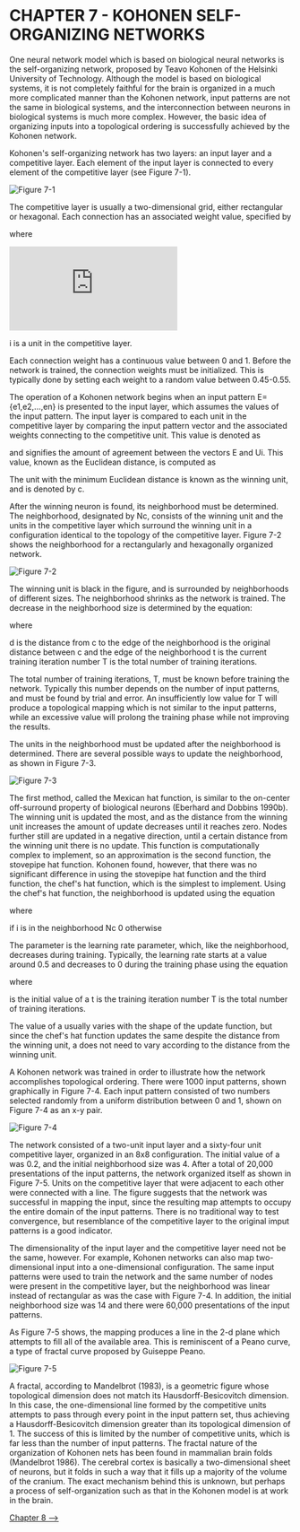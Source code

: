 # CHAPTER 7 - KOHONEN SELF-ORGANIZING NETWORKS

One neural network model which is based on biological neural networks is the self-organizing network, proposed by Teavo Kohonen of the Helsinki University of Technology. Although the model is based on biological systems, it is not completely faithful for the brain is organized in a much more complicated manner than the Kohonen network, input patterns are not the same in biological systems, and the interconnection between neurons in biological systems is much more complex. However, the basic idea of organizing inputs into a topological ordering is successfully achieved by the Kohonen network. 

Kohonen's self-organizing network has two layers: an input layer and a competitive layer. Each element of the input layer is connected to every element of the competitive layer (see Figure 7-1). 

![Figure 7-1](../png/ch07_01.png "Figure 7-1")

The competitive layer is usually a two-dimensional grid, either rectangular or hexagonal. Each connection has an associated weight value, specified by

where

![equation](http://www.sciweavers.org/tex2img.php?eq=w_%7Bi%7D%20&bc=White&fc=Black&im=jpg&fs=12&ff=arev&edit=0 "w_{i}")

i is a unit in the competitive layer.

Each connection weight has a continuous value between 0 and 1. Before the network is trained, the connection weights must be initialized. This is typically done by setting each weight to a random value between 0.45-0.55.

The operation of a Kohonen network begins when an input pattern E={e1,e2,...,en} is presented to the input layer, which assumes the values of the input pattern. The input layer is compared to each unit in the competitive layer by comparing the input pattern vector and the associated weights connecting to the competitive unit. This value is denoted as



and signifies the amount of agreement between the vectors E and Ui. This value, known as the Euclidean distance, is computed as



The unit with the minimum Euclidean distance is known as the winning unit, and is denoted by c.

After the winning neuron is found, its neighborhood must be determined. The neighborhood, designated by Nc, consists of the winning unit and the units in the competitive layer which surround the winning unit in a configuration identical to the topology of the competitive layer. Figure 7-2 shows the neighborhood for a rectangularly and hexagonally organized network. 

![Figure 7-2](../png/ch07_02.png "Figure 7-2")


The winning unit is black in the figure, and is surrounded by neighborhoods of different sizes. The neighborhood shrinks as the network is trained. The decrease in the neighborhood size is determined by the equation:

where

d is the distance from c to the edge of the neighborhood
 is the original distance between c and the edge of the neighborhood
t is the current training iteration number
T is the total number of training iterations.

The total number of training iterations, T, must be known before training the network. Typically this number depends on the number of input patterns, and must be found by trial and error. An insufficiently low value for T will produce a topological mapping which is not similar to the input patterns, while an excessive value will prolong the training phase while not improving the results.
 
The units in the neighborhood must be updated after the neighborhood is determined. There are several possible ways to update the neighborhood, as shown in Figure 7-3. 

![Figure 7-3](../png/ch07_03.png "Figure 7-3")

The first method, called the Mexican hat function, is similar to the on-center off-surround property of biological neurons (Eberhard and Dobbins 1990b). The winning unit is updated the most, and as the distance from the winning unit increases the amount of update decreases until it reaches zero. Nodes further still are updated in a negative direction, until a certain distance from the winning unit there is no update. This function is computationally complex to implement, so an approximation is the second function, the stovepipe hat function. Kohonen found, however, that there was no significant difference in using the stovepipe hat function and the third function, the chef's hat function, which is the simplest to implement. Using the chef's hat function, the neighborhood is updated using the equation



where

 if i is in the neighborhood Nc
0 otherwise

The parameter is the learning rate parameter, which, like the neighborhood, decreases during training. Typically, the learning rate starts at a value around 0.5 and decreases to 0 during the training phase using the equation



where

 is the initial value of a
t is the training iteration number
T is the total number of training iterations.

The value of a usually varies with the shape of the update function, but since the chef's hat function updates the same despite the distance from the winning unit, a does not need to vary according to the distance from the winning unit.

A Kohonen network was trained in order to illustrate how the network accomplishes topological ordering. There were 1000 input patterns, shown graphically in Figure 7-4. Each input pattern consisted of two numbers selected randomly from a uniform distribution between 0 and 1, shown on Figure 7-4 as an x-y pair. 

![Figure 7-4](../png/ch07_04.png "Figure 7-4")

The network consisted of a two-unit input layer and a sixty-four unit competitive layer, organized in an 8x8 configuration. The initial value of a was 0.2, and the initial neighborhood size was 4. After a total of 20,000 presentations of the input patterns, the network organized itself as shown in Figure 7-5. Units on the competitive layer that were adjacent to each other were connected with a line. The figure suggests that the network was successful in mapping the input, since the resulting map attempts to occupy the entire domain of the input patterns. There is no traditional way to test convergence, but resemblance of the competitive layer to the original imput patterns is a good indicator.

The dimensionality of the input layer and the competitive layer need not be the same, however. For example, Kohonen networks can also map two-dimensional input into a one-dimensional configuration. The same input patterns were used to train the network and the same number of nodes were present in the competitive layer, but the neighborhood was linear instead of rectangular as was the case with Figure 7-4. In addition, the initial neighborhood size was 14 and there were 60,000 presentations of the input patterns. 

As Figure 7-5 shows, the mapping produces a line in the 2-d plane which attempts to fill all of the available area. This is reminiscent of a Peano curve, a type of fractal curve proposed by Guiseppe Peano.  

![Figure 7-5](../png/ch07_05.png "Figure 7-5")

A fractal, according to Mandelbrot (1983), is a geometric figure whose topological dimension does not match its Hausdorff-Besicovitch dimension. In this case, the one-dimensional line formed by the competitive units attempts to pass through every point in the input pattern set, thus achieving a Hausdorff-Besicovitch dimension greater than its topological dimension of 1. The success of this is limited by the number of competitive units, which is far less than the number of input patterns. The fractal nature of the organization of Kohonen nets has been found in mammalian brain folds (Mandelbrot 1986). The cerebral cortex is basically a two-dimensional sheet of neurons, but it folds in such a way that it fills up a majority of the volume of the cranium. The exact mechanism behind this is unknown, but perhaps a process of self-organization such as that in the Kohonen model is at work in the brain.

[Chapter 8 -->](./ch08.md "Chapter 8 -->")

